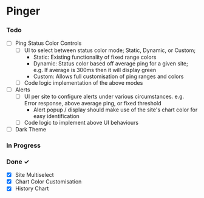 # Pinger

### Todo

- [ ] Ping Status Color Controls
    - [ ] UI to select between status color mode; Static, Dynamic, or Custom;
        - Static: Existing functionality of fixed range colors
        - Dynamic: Status color based off average ping for a given site; e.g. If average is 300ms then it will display green
        - Custom: Allows full customisation of ping ranges and colors
    - [ ] Code logic implementation of the above modes

- [ ] Alerts
    - [ ] UI per site to configure alerts under various circumstances. e.g. Error response, above average ping, or fixed threshold
        - Alert popup / display should make use of the site's chart color for easy identification
    - [ ] Code logic to implement above UI behaviours

- [ ] Dark Theme

### In Progress

### Done ✓

- [x] Site Multiselect
- [x] Chart Color Customisation
- [x] History Chart
